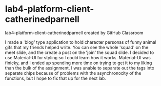 # lab4-platform-client-catherinedparnell
lab4-platform-client-catherinedparnell created by GitHub Classroom

I made a 'blog' type application to hold character personas of funny animal gifs that my friends helped write. You can see the whole 'squad' on the meet slide, and the create a post on the 'join' the squad slide. I decided to use Material-UI for styling so I could learn how it works. Material-UI was finicky, and I ended up spending more time on trying to get it to my liking than the bulk of the assignment. I was unable to separate out the tags into separate chips because of problems with the asynchronocity of the functions, but I hope to fix that up for the next lab.
